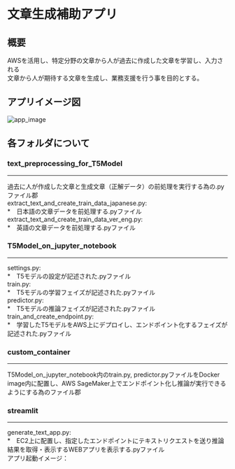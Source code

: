 # 文章生成補助アプリ

## 概要
AWSを活用し、特定分野の文章から人が過去に作成した文章を学習し、入力される<br>
文章から人が期待する文章を生成し、業務支援を行う事を目的とする。<br>

## アプリイメージ図
![app_image](https://user-images.githubusercontent.com/99741475/158192103-1e2251d8-ff3d-40d7-b4a0-4fd941ae77c0.png)

## 各フォルダについて
### text_preprocessing_for_T5Model
<hr>
過去に人が作成した文章と生成文章（正解データ）の前処理を実行する為の.pyファイル郡<br>
extract_text_and_create_train_data_japanese.py:<br>
    *　日本語の文章データを前処理する.pyファイル<br>
extract_text_and_create_train_data_ver_eng.py:<br>
    *　英語の文章データを前処理する.pyファイル<br>

### T5Model_on_jupyter_notebook
<hr>
settings.py:<br>
    *　T5モデルの設定が記述された.pyファイル<br>
train.py:<br>
    *　T5モデルの学習フェイズが記述された.pyファイル<br>
predictor.py:<br>
    *　T5モデルの推論フェイズが記述された.pyファイル<br>
train_and_create_endpoint.py:<br>
    *　学習したT5モデルをAWS上にデプロイし、エンドポイント化するフェイズが記述された.pyファイル<br>

### custom_container
<hr>
T5Model_on_jupyter_notebook内のtrain.py, predictor.pyファイルをDocker image内に配置し、AWS SageMaker上でエンドポイント化し推論が実行できるようにする為のファイル郡<br>

### streamlit
<hr>
generate_text_app.py:<br>
    *　EC2上に配置し、指定したエンドポイントにテキストリクエストを送り推論結果を取得・表示するWEBアプリを表示する.pyファイル<br>
アプリ起動イメージ：<br>

